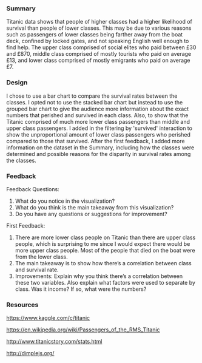### Summary 
Titanic data shows that people of higher classes had a higher likelihood of survival than people of lower classes. This may be due to various reasons such as passengers of lower classes being farther away from the boat deck, confined by locked gates, and not speaking English well enough to find help. The upper class comprised of social elites who paid between £30 and £870, middle class comprised of mostly tourists who paid on average £13, and lower class comprised of mostly emigrants who paid on average £7.

### Design
I chose to use a bar chart to compare the survival rates between the classes. I opted not to use the stacked bar chart but instead to use the grouped bar chart to give the audience more information about the exact numbers that perished and survived in each class. Also, to show that the Titanic comprised of much more lower class passengers than middle and upper class passengers. I added in the filtering by 'survived' interaction to show the unproportional amount of lower class passengers who perished compared to those that survived. After the first feedback, I added more information on the dataset in the Summary, including how the classes were determined and possible reasons for the disparity in survival rates among the classes. 

### Feedback 
Feedback Questions:
1. What do you notice in the visualization?
2. What do you think is the main takeaway from this visualization?
3. Do you have any questions or suggestions for improvement?

First Feedback:
1. There are more lower class people on Titanic than there are upper class people, which is surprising to me since I would expect there would be more upper class people. Most of the people that died on the boat were from the lower class.
2. The main takeaway is to show how there’s a correlation between class and survival rate.
3. Improvements: Explain why you think there’s a correlation between these two variables. Also explain what factors were used to separate by class. Was it income? If so, what were the numbers?


### Resources 
https://www.kaggle.com/c/titanic

https://en.wikipedia.org/wiki/Passengers_of_the_RMS_Titanic

http://www.titanicstory.com/stats.html

http://dimplejs.org/